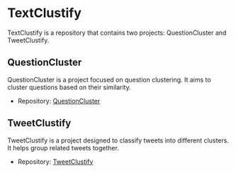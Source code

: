 # TextClustify

TextClustify is a repository that contains two projects: QuestionCluster and TweetClustify.

## QuestionCluster

QuestionCluster is a project focused on question clustering. It aims to cluster questions based on their similarity.

- Repository: [QuestionCluster](https://github.com/MohamadsalehMoradpoor/TextAIHub/tree/master/TextClustify/QuestionCluster)

## TweetClustify

TweetClustify is a project designed to classify tweets into different clusters. It helps group related tweets together.

- Repository: [TweetClustify](https://github.com/MohamadsalehMoradpoor/TextAIHub/tree/master/TextClustify/TweetClustify)